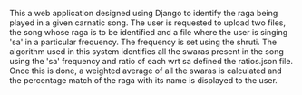This a web application designed using Django to identify the raga being played in a given carnatic song.
The user is requested to upload two files, the song whose raga is to be identified and a file where the user is singing 'sa' in a particular frequency. The frequency is set using the shruti.
The algorithm used in this system identifies all the swaras present in the song using the 'sa' frequency and ratio of each wrt sa defined the ratios.json file. 
Once this is done, a weighted average of all the swaras is calculated and the percentage match of the raga with its name is displayed to the user.
